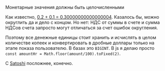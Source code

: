 Монетарные значения должны быть целочисленными

Как известно, [0.2 + 0.1 = 0.30000000000000004](https://en.wikipedia.org/wiki/Floating-point_arithmetic). Казалось бы, можно округлить да и дело с концом. Но нет: НДС от суммы в счете и сумма НДСов счета запросто могут отличаться за счет ошибок округления.

Поэтому все денежные единицы стоит хранить и исчислять в целом количестве копеек и конвертировать в дробные доллары только на этапе показа пользователю. В базах это `BIGINT`. В js я делаю просто `const amountHr = Math.floor(amount/100).toFixed(2)`.

С [Satoshi](https://en.wikipedia.org/wiki/Bitcoin#Units_and_divisibility) посложнее, конечно.
